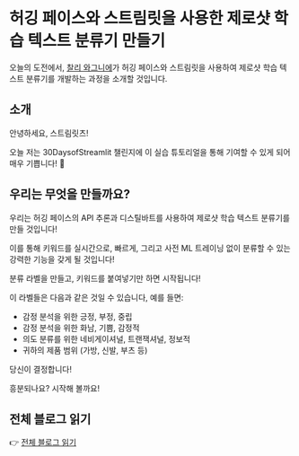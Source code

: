 # 허깅 페이스와 스트림릿을 사용한 제로샷 학습 텍스트 분류기 만들기

오늘의 도전에서, [찰리 와그니에](https://twitter.com/DataChaz)가 허깅 페이스와 스트림릿을 사용하여 제로샷 학습 텍스트 분류기를 개발하는 과정을 소개할 것입니다.

## 소개

안녕하세요, 스트림릿츠!

오늘 저는 30DaysofStreamlit 챌린지에 이 실습 튜토리얼을 통해 기여할 수 있게 되어 매우 기쁩니다! 🎈

## 우리는 무엇을 만들까요?

우리는 허깅 페이스의 API 추론과 디스틸바트를 사용하여 제로샷 학습 텍스트 분류기를 만들 것입니다!

이를 통해 키워드를 실시간으로, 빠르게, 그리고 사전 ML 트레이닝 없이 분류할 수 있는 강력한 기능을 갖게 될 것입니다!

분류 라벨을 만들고, 키워드를 붙여넣기만 하면 시작됩니다!

이 라벨들은 다음과 같은 것일 수 있습니다, 예를 들면:

- 감정 분석을 위한 긍정, 부정, 중립
- 감정 분석을 위한 화남, 기쁨, 감정적
- 의도 분류를 위한 네비게이셔널, 트랜잭셔널, 정보적
- 귀하의 제품 범위 (가방, 신발, 부츠 등)

당신이 결정합니다!

흥분되나요? 시작해 볼까요!

## 전체 블로그 읽기
👉 [전체 블로그 읽기](https://www.charlywargnier.com/post/how-to-create-a-zero-shot-learning-text-classifier-using-hugging-face-and-streamlit)
